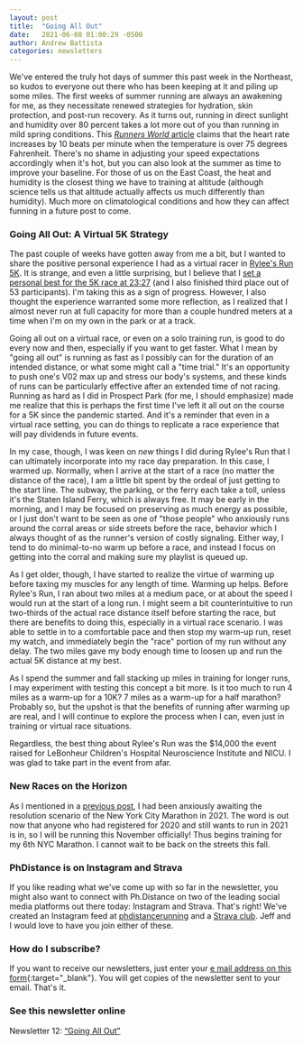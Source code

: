 ```yaml
---
layout: post
title:  "Going All Out"
date:   2021-06-08 01:00:29 -0500
author: Andrew Battista
categories: newsletters
---
```


We've entered the truly hot days of summer this past week in the Northeast, so kudos to everyone out there who has been keeping at it and piling up some miles. The first weeks of summer running are always an awakening for me, as they necessitate renewed strategies for hydration, skin protection, and post-run recovery. As it turns out, running in direct sunlight and humidity over 80 percent takes a lot more out of you than running in mild spring conditions. This [_Runners World_ article](https://www.runnersworld.com/advanced/a20825873/training-in-the-heat-0/) claims that the heart rate increases by 10 beats per minute when the temperature is over 75 degrees Fahrenheit. There's no shame in adjusting your speed expectations accordingly when it's hot, but you can also look at the summer as time to improve your baseline. For those of us on the East Coast, the heat and humidity is the closest thing we have to training at altitude (although science tells us that altitude actually affects us much differently than humidity). Much more on climatological conditions and how they can affect funning in a future post to come.

### Going All Out: A Virtual 5K Strategy

The past couple of weeks have gotten away from me a bit, but I wanted to share the positive personal experience I had as a virtual racer in [Rylee's Run 5K](https://results.raceroster.com/en-US/results/eyhqkbq9budw996w?sub_event_option=structured_86594). It is strange, and even a little surprising, but I believe that I [set a personal best for the 5K race at 23:27](https://connect.garmin.com/modern/activity/6789413859) (and I also finished third place out of 53 participants). I'm taking this as a sign of progress. However, I also thought the experience warranted some more reflection, as I realized that I almost never run at full capacity for more than a couple hundred meters at a time when I'm on my own in the park or at a track.

Going all out on a virtual race, or even on a solo training run, is good to do every now and then, especially if you want to get faster. What I mean by "going all out" is running as fast as I possibly can for the duration of an intended distance, or what some might call a "time trial." It's an opportunity to push one's V02 max up and stress our body's systems, and these kinds of runs can be particularly effective after an extended time of not racing. Running as hard as I did in Prospect Park (for me, I should emphasize) made me realize that this is perhaps the first time I've left it all out on the course for a 5K since the pandemic started. And it's a reminder that even in a virtual race setting, you can do things to replicate a race experience that will pay dividends in future events.

In my case, though, I was keen on _new_ things I did during Rylee's Run that I can ultimately incorporate into my race day preparation. In this case, I warmed up. Normally, when I arrive at the start of a race (no matter the distance of the race), I am a little bit spent by the ordeal of just getting to the start line. The subway, the parking, or the ferry each take a toll, unless it's the Staten Island Ferry, which is always free. It may be early in the morning, and I may be focused on preserving as much energy as possible, or I just don't want to be seen as one of "those people" who anxiously runs around the corral areas or side streets before the race, behavior which I always thought of as the runner's version of costly signaling. Either way, I tend to do minimal-to-no warm up before a race, and instead I focus on getting into the corral and making sure my playlist is queued up.

As I get older, though, I have started to realize the virtue of warming up before taxing my muscles for any length of time. Warming up helps. Before Rylee's Run, I ran about two miles at a medium pace, or at about the speed I would run at the start of a long run. I might seem a bit counterintuitive to run two-thirds of the actual race distance itself before starting the race, but there are benefits to doing this, especially in a virtual race scenario. I was able to settle in to a comfortable pace and then stop my warm-up run, reset my watch, and immediately begin the "race" portion of my run without any delay. The two miles gave my body enough time to loosen up and run the actual 5K distance at my best.

As I spend the summer and fall stacking up miles in training for longer runs, I may experiment with testing this concept a bit more. Is it too much to run 4 miles as a warm-up for a 10K? 7 miles as a warm-up for a half marathon? Probably so, but the upshot is that the benefits of running after warming up are real, and I will continue to explore the process when I can, even just in training or virtual race situations.

Regardless, the best thing about Rylee's Run was the $14,000 the event raised for LeBonheur Children's Hospital Neuroscience Institute and NICU. I was glad to take part in the event from afar.

### New Races on the Horizon

As I mentioned in a [previous post](https://phdistance.github.io/newsletters/2021/04/08/newsletter-7.html), I had been anxiously awaiting the resolution scenario of the New York City Marathon in 2021. The word is out now that anyone who had registered for 2020 and still wants to run in 2021 is in, so I will be running this November officially! Thus begins training for my 6th NYC Marathon. I cannot wait to be back on the streets this fall.

### PhDistance is on Instagram and Strava

If you like reading what we've come up with so far in the newsletter, you might also want to connect with Ph.Distance on two of the leading social media platforms out there today: Instagram and Strava. That's right! We've created an Instagram feed at [phdistancerunning](https://www.instagram.com/phdistancerunning/) and a [Strava club](https://www.strava.com/clubs/PhDistance). Jeff and I would love to have you join either of these.

### How do I subscribe?

If you want to receive our newsletters, just enter your [e mail address on this form](https://forms.gle/NHEsBP1wo11yYrZj7){:target="_blank"}. You will get copies of the newsletter sent to your email. That's it.

### See this newsletter online

Newsletter 12: [“Going All Out”]()
